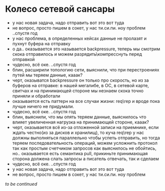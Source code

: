 # Колесо сетевой сансары

- у нас новая задача, надо отправить вот это вот туда
- не вопрос, просто пишем в сокет, у нас ти.си.пи. ноу проблем
..спустя год
- у нас проблема, в определенных кейсах данные не пролазят и пухнут буфера на отправку
- о да.. оказывается это называется backpressure, теперь мы смотрим скока отправилось и можем разрядить\компресснуть перед отправкой
- чудесно, всё оке.
..спустя год
- блин, расширили топологию сети, выяснили, что при перестроениях путей мы теряем данные, кааак?
- черт, оказыватся backpressure он только про скорость, но из за буферов на отправке: в нашей мегалибе, в ОС, в сетевой карте, свитчах и на принимающей стороне мы незнаем скока точно приняли и обработали
- оказывается есть паттерн на все случаи жизни: req\rep и вроде пока лучше ничего не придумали.
- чудесно, всё оке.
..спустя год
- блин, выяснили, что мы опять теряем данные, выяснилось что влияет увеличенная нагрузка на принимающей стороне, кааак?
- черт, оказывается всё из-за отложенной записи на приемнике, если ждать честно(из за дисков и хранилищ), то куча req\rep у нас должны выполняться параллельно чтобы успеть отправить, но тогда теряем последовательность операций, можем усложнить протокол так как простым счетчиком запросов как выяснилось не обойтись, но.. оказывается есть семантика pull, прикиньте принимающая сторона должена слать запросы а писатель отвечать, так и сделаем
- чудесно, всё оке.
..спустя год
- у нас новая задача, надо отправить вот это вот туда
- не вопрос, просто пишем в сокет, у нас ти.си.пи. ноу проблем

*to be continued*
